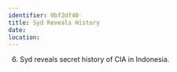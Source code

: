 ```yaml
---
identifier: 9bf2df40
title: Syd Reveals History
date:  
location: 
---
```


6.  Syd reveals secret history of CIA in Indonesia.
